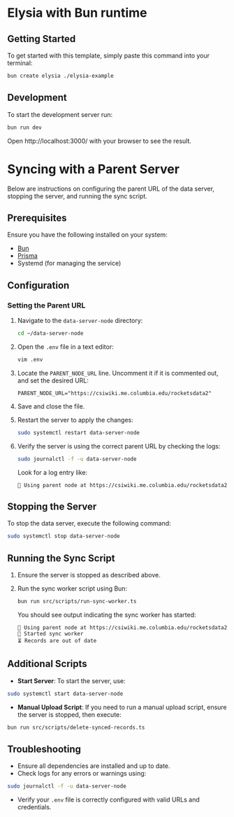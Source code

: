 # Elysia with Bun runtime

## Getting Started

To get started with this template, simply paste this command into your terminal:

```bash
bun create elysia ./elysia-example
```

## Development

To start the development server run:

```bash
bun run dev
```

Open http://localhost:3000/ with your browser to see the result.

# Syncing with a Parent Server

Below are instructions on configuring the parent URL of the data server, stopping the server, and running the sync script.

## Prerequisites

Ensure you have the following installed on your system:

- [Bun](https://bun.sh/)
- [Prisma](https://www.prisma.io/)
- Systemd (for managing the service)

## Configuration

### Setting the Parent URL

1. Navigate to the `data-server-node` directory:

   ```bash
   cd ~/data-server-node
   ```

2. Open the `.env` file in a text editor:

   ```bash
   vim .env
   ```

3. Locate the `PARENT_NODE_URL` line. Uncomment it if it is commented out, and set the desired URL:

   ```env
   PARENT_NODE_URL="https://csiwiki.me.columbia.edu/rocketsdata2"
   ```

4. Save and close the file.

5. Restart the server to apply the changes:

   ```bash
   sudo systemctl restart data-server-node
   ```

6. Verify the server is using the correct parent URL by checking the logs:

   ```bash
   sudo journalctl -f -u data-server-node
   ```

   Look for a log entry like:

   ```
   📡 Using parent node at https://csiwiki.me.columbia.edu/rocketsdata2
   ```

## Stopping the Server

To stop the data server, execute the following command:

```bash
sudo systemctl stop data-server-node
```

## Running the Sync Script

1. Ensure the server is stopped as described above.

2. Run the sync worker script using Bun:

   ```bash
   bun run src/scripts/run-sync-worker.ts
   ```

   You should see output indicating the sync worker has started:

   ```
   📡 Using parent node at https://csiwiki.me.columbia.edu/rocketsdata2
   🔄 Started sync worker
   ⏳ Records are out of date
   ```

## Additional Scripts

- **Start Server**: To start the server, use:

```bash
sudo systemctl start data-server-node
```

- **Manual Upload Script**: If you need to run a manual upload script, ensure the server is stopped, then execute:

```bash
bun run src/scripts/delete-synced-records.ts
```

## Troubleshooting

- Ensure all dependencies are installed and up to date.
- Check logs for any errors or warnings using:

```bash
sudo journalctl -f -u data-server-node
```

- Verify your `.env` file is correctly configured with valid URLs and credentials.
